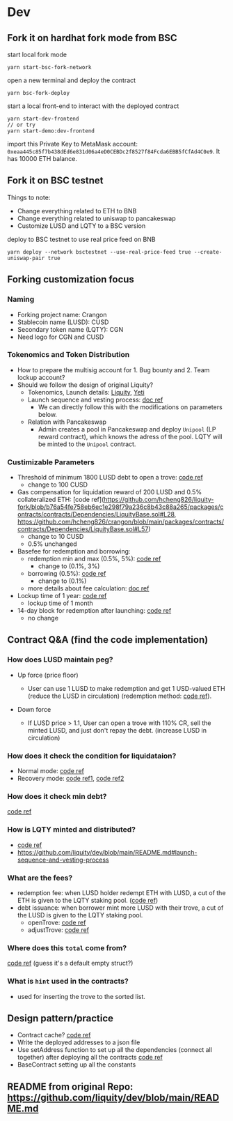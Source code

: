 # Dev

## Fork it on hardhat fork mode from BSC

start local fork mode

```
yarn start-bsc-fork-network
```

open a new terminal and deploy the contract

```
yarn bsc-fork-deploy
```

start a local front-end to interact with the deployed contract

```
yarn start-dev-frontend
// or try
yarn start-demo:dev-frontend
```

import this Private Key to MetaMask account: `0xeaa445c85f7b438dEd6e831d06a4eD0CEBDc2f8527f84Fcda6EBB5fCfAd4C0e9`. It has 10000 ETH balance.

## Fork it on BSC testnet

Things to note:

- Change everything related to ETH to BNB
- Change everything related to uniswap to pancakeswap
- Customize LUSD and LQTY to a BSC version

deploy to BSC testnet to use real price feed on BNB

```
yarn deploy --network bsctestnet --use-real-price-feed true --create-uniswap-pair true
```

## Forking customization focus

### Naming

- Forking project name: Crangon
- Stablecoin name (LUSD): CUSD
- Secondary token name (LQTY): CGN
- Need logo for CGN and CUSD

### Tokenomics and Token Distribution

- How to prepare the multisig account for 1. Bug bounty and 2. Team lockup account?
- Should we follow the design of original Liquity?
  - Tokenomics, Launch details: [Liquity](https://medium.com/liquity/liquity-launch-details-4537c5ffa9ea), [Yeti](https://blog.yetifinance.co/the-arrival-of-yetinomics-d93a78004c3b)
  - Launch sequence and vesting process: [doc ref](https://github.com/liquity/dev#launch-sequence-and-vesting-process)
    - We can directly follow this with the modifications on parameters below.
  - Relation with Pancakeswap
    - Admin creates a pool in Pancakeswap and deploy `Unipool` (LP reward contract), which knows the adress of the pool. LQTY will be minted to the `Unipool` contract.

### Custimizable Parameters

- Threshold of minimum 1800 LUSD debt to open a trove: [code ref](https://github.com/hcheng826/liquity-fork/blob/b76a54fe758eb6ec1e298f79a236c8b43c88a265/packages/contracts/contracts/Dependencies/LiquityBase.sol#L31)
  - change to 100 CUSD
- Gas compensation for liquidation reward of 200 LUSD and 0.5% collateralized ETH: [code ref](https://github.com/hcheng826/liquity-fork/blob/b76a54fe758eb6ec1e298f79a236c8b43c88a265/packages/contracts/contracts/Dependencies/LiquityBase.sol#L28, https://github.com/hcheng826/crangon/blob/main/packages/contracts/contracts/Dependencies/LiquityBase.sol#L57)
  - change to 10 CUSD
  - 0.5% unchanged
- Basefee for redemption and borrowing:
  - redemption min and max (0.5%, 5%): [code ref](https://github.com/hcheng826/liquity-fork/blob/b76a54fe758eb6ec1e298f79a236c8b43c88a265/packages/contracts/contracts/TroveManager.sol#L47-L48)
    - change to (0.1%, 3%)
  - borrowing (0.5%): [code ref](https://github.com/hcheng826/liquity-fork/blob/b76a54fe758eb6ec1e298f79a236c8b43c88a265/packages/contracts/contracts/Dependencies/LiquityBase.sol#L36)
    - change to (0.1%)
  - more details about fee calculation: [doc ref](https://github.com/liquity/dev#liquity-system-fees)
- Lockup time of 1 year: [code ref](https://github.com/hcheng826/liquity-fork/blob/3f1aa7b7f0bc319d71774ffd35a3edd47631be91/packages/contracts/contracts/LQTY/LockupContractFactory.sol#L32)
  - lockup time of 1 month
- 14-day block for redemption after launching: [code ref](https://github.com/hcheng826/liquity-fork/blob/3f1aa7b7f0bc319d71774ffd35a3edd47631be91/packages/contracts/contracts/TroveManager.sol#L51)
  - no change

## Contract Q&A (find the code implementation)

### How does LUSD maintain peg?

- Up force (price floor)

  - User can use 1 LUSD to make redemption and get 1 USD-valued ETH (reduce the LUSD in circulation) (redemption method: [code ref](https://github.com/hcheng826/liquity-fork/blob/d65f27d6c20ba1f66f23ebaeed0135ad4e718138/packages/contracts/contracts/TroveManager.sol#L925)).

- Down force
  - If LUSD price > 1.1, User can open a trove with 110% CR, sell the minted LUSD, and just don't repay the debt. (increase LUSD in circulation)

### How does it check the condition for liquidataion?

- Normal mode: [code ref](https://github.com/hcheng826/liquity-fork/blob/d65f27d6c20ba1f66f23ebaeed0135ad4e718138/packages/contracts/contracts/TroveManager.sol#L767)
- Recovery mode: [code ref1](https://github.com/hcheng826/liquity-fork/blob/d65f27d6c20ba1f66f23ebaeed0135ad4e718138/packages/contracts/contracts/TroveManager.sol#L716), [code ref2](https://github.com/hcheng826/liquity-fork/blob/d65f27d6c20ba1f66f23ebaeed0135ad4e718138/packages/contracts/contracts/TroveManager.sol#L736)

### How does it check min debt?

[code ref](https://github.com/hcheng826/liquity-fork/blob/6dbfd73baefdcac49d20b50a4c1c9a8c1c4afdf9/packages/contracts/contracts/BorrowerOperations.sol#L173)

### How is LQTY minted and distributed?

- [code ref](https://github.com/hcheng826/liquity-fork/blob/3f1aa7b7f0bc319d71774ffd35a3edd47631be91/packages/contracts/contracts/LQTY/LQTYToken.sol#L138-L154)
- https://github.com/liquity/dev/blob/main/README.md#launch-sequence-and-vesting-process

### What are the fees?

- redemption fee: when LUSD holder redempt ETH with LUSD, a cut of the ETH is given to the LQTY staking pool. ([code ref](https://github.com/hcheng826/liquity-fork/blob/b76a54fe758eb6ec1e298f79a236c8b43c88a265/packages/contracts/contracts/TroveManager.sol#L1006))
- debt issuance: when borrower mint more LUSD with their trove, a cut of the LUSD is given to the LQTY staking pool.
  - openTrove: [code ref](https://github.com/hcheng826/liquity-fork/blob/b76a54fe758eb6ec1e298f79a236c8b43c88a265/packages/contracts/contracts/BorrowerOperations.sol#L170)
  - adjustTrove: [code ref](https://github.com/hcheng826/liquity-fork/blob/b76a54fe758eb6ec1e298f79a236c8b43c88a265/packages/contracts/contracts/BorrowerOperations.sol#L276)

### Where does this `total` come from?

[code ref](https://github.com/hcheng826/liquity-fork/blob/d65f27d6c20ba1f66f23ebaeed0135ad4e718138/packages/contracts/contracts/TroveManager.sol#L731)
(guess it's a default empty struct?)

### What is `hint` used in the contracts?

- used for inserting the trove to the sorted list.

## Design pattern/practice

- Contract cache? [code ref](https://github.com/hcheng826/liquity-fork/blob/6dbfd73baefdcac49d20b50a4c1c9a8c1c4afdf9/packages/contracts/contracts/TroveManager.sol#L646)
- Write the deployed addresses to a json file
- Use setAddress function to set up all the dependencies (connect all together) after deploying all the contracts [code ref](https://github.com/hcheng826/liquity-fork/blob/6dbfd73baefdcac49d20b50a4c1c9a8c1c4afdf9/packages/contracts/contracts/BorrowerOperations.sol#L98)
- BaseContract setting up all the constants

## README from original Repo: https://github.com/liquity/dev/blob/main/README.md
